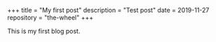 +++
title = "My first post"
description = "Test post"
date = 2019-11-27
repository = "the-wheel"
+++

This is my first blog post.